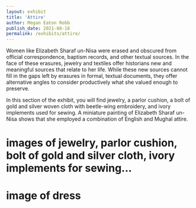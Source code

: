 ```yaml
---
layout: exhibit
title: 'Attire'
author: Megan Eaton Robb
publish_date: 2021-08-18
permalink: /exhibits/attire/
---
```

<p>Women like Elizabeth Sharaf un-Nisa were erased and obscured from official correspondence, baptism records, and other textual sources. In the face of these erasures, jewelry and textiles offer historians new and meaningful sources that relate to her life. While these new sources cannot fill in the gaps left by erasures in formal, textual documents, they offer alternative angles to consider productively what she valued enough to preserve.</p>
<p>In this section of the exhibit, you will find jewelry, a parlor cushion, a bolt of gold and silver woven cloth with beetle-wing embroidery, and ivory implements used for sewing. A miniature painting of Elizabeth Sharaf un-Nisa shows that she employed a combination of English and Mughal attire.</p>
<h1>images of jewelry, parlor cushion, bolt of gold and silver cloth, ivory implements for sewing...</h1>
<h1>image of dress</h1>
